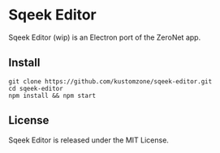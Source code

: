Sqeek Editor
============

Sqeek Editor (wip) is an Electron port of the ZeroNet app.


## Install

```
git clone https://github.com/kustomzone/sqeek-editor.git
cd sqeek-editor
npm install && npm start
```

License
--------------------------------------

Sqeek Editor is released under the MIT License.
